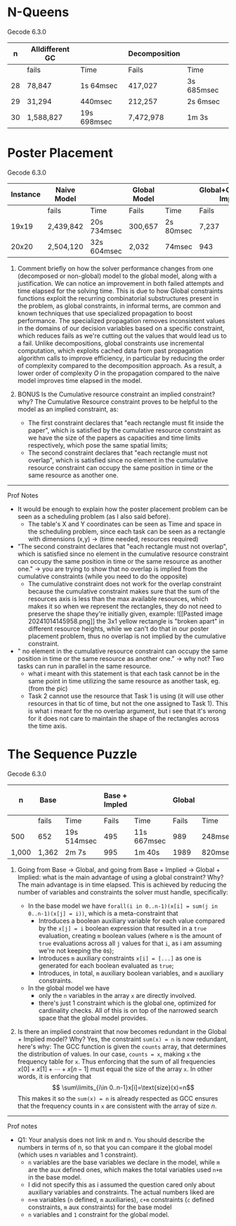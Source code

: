 # N-Queens
Gecode 6.3.0



| n   | Alldifferent GC |             | Decomposition |            |
| --- | --------------- | ----------- | ------------- | ---------- |
|     | fails           | Time        | Fails         | Time       |
| 28  | 78,847          | 1s 64msec   | 417,027       | 3s 685msec |
| 29  | 31,294          | 440msec     | 212,257       | 2s 6msec   |
| 30  | 1,588,827       | 19s 698msec | 7,472,978     | 1m 3s      |

# Poster Placement
Gecode 6.3.0

| Instance | Naive Model |             | Global Model |           | Global+Cumulative Implied |         |
| -------- | ----------- | ----------- | ------------ | --------- | ------------------------- | ------- |
|          | fails       | Time        | Fails        | Time      | Fails                     | Time    |
| 19x19    | 2,439,842   | 20s 734msec | 300,657      | 2s 80msec | 7,237                     | 254msec |
| 20x20    | 2,504,120   | 32s 604msec | 2,032        | 74msec    | 943                       | 195msec |

1. Comment briefly on how the solver performance changes from one (decomposed or non-global) model to the global model, along with a justification.
	We can notice an improvement in both failed attempts and time elapsed for the solving time. This is due to how Global constraints functions exploit the recurring combinatorial substructures present in the problem, as global constraints, in informal terms, are common and known techniques that use specialized propagation to boost performance.
	The specialized propagation removes inconsistent values in the domains of our decision variables based on a specific constraint, which reduces fails as we're cutting out the values that would lead us to a fail.
	Unlike decompositions,  global constraints use incremental computation, which exploits cached data from past propagation algorithm calls to improve efficiency, in particular by reducing the order of complexity compared to the decomposition approach.
	As a result, a lower order of complexity $O$ in the propagation compared to the naive model improves time elapsed in the model.
	
2. BONUS Is the Cumulative resource constraint an implied constraint? why?
	The Cumulative Resource constraint proves to be helpful to the model as an implied constraint, as:
	- The first constraint declares that "each rectangle must fit inside the paper", which is satisfied by the cumulative resource constraint as we have the size of the papers as capacities and time limits respectively, which pose the same spatial limits;
	- The second constraint declares that "each rectangle must not overlap", which is satisfied since no element in the cumulative resource constraint can occupy the same position in time or the same resource as another one.


---
Prof Notes
- It would be enough to explain how the poster placement problem can be seen as a scheduling problem (as I also said before). 
	- The table's X and Y coordinates can be seen as Time and space in the scheduling problem, since each task can be seen as a rectangle with dimensions (x,y) -> (time needed, resources required)
- "The second constraint declares that "each rectangle must not overlap", which is satisfied since no element in the cumulative resource constraint can occupy the same position in time or the same resource as another one." -> you are trying to show that no overlap is implied from the cumulative constraints (while you need to do the opposite)
	- The cumulative constraint does not work for the overlap constraint because the cumulative constraint makes sure that the sum of the resources axis is less than the max available resources, which makes it so when we represent the rectangles, they do not need to preserve the shape they're initially given, example:
	![[Pasted image 20241014145958.png]]
	the 3x1 yellow rectangle is "broken apart" in different resource heights, while we can't do that in our poster placement problem, thus no overlap is not implied by the cumulative constraint.
- " no element in the cumulative resource constraint can occupy the same position in time or the same resource as another one." -> why not? Two tasks can run in parallel in the same resource.
	- what i meant with this statement is that each task cannot be in the same point in time utilizing the same resource as another task, eg. (from the pic)
	- Task 2 cannot use the resource that Task 1 is using (it will use other resources in that tic of time, but not the one assigned to Task 1). This is what i meant for the no overlap argument, but i see that it's wrong for it does not care to maintain the shape of the rectangles across the time axis.


# The Sequence Puzzle
Gecode 6.3.0

| n     | Base  |             | Base + Impled |             | Global |         | Global + Implied |         |
| ----- | ----- | ----------- | ------------- | ----------- | ------ | ------- | ---------------- | ------- |
|       | fails | Time        | Fails         | Time        | Fails  | Time    | Fails            | Time    |
| 500   | 652   | 19s 514msec | 495           | 11s 667msec | 989    | 248msec | 493              | 147msec |
| 1,000 | 1,362 | 2m 7s       | 995           | 1m 40s      | 1989   | 820msec | 993              | 362msec |

1. Going from Base → Global, and going from Base + Implied → Global + Implied: what is the main advantage of using a global constraint? Why?
	The main advantage is in time elapsed. This is achieved by reducing the number of variables and constraints the solver must handle, specifically:
	- In the base model we have `forall(i in 0..n-1)(x[i] = sum(j in 0..n-1)(x[j] = i))`, which is a meta-constraint that
		- Introduces a boolean auxiliary variable for each  value compared by the `x[j] = i` boolean expression that resulted in a `true` evaluation, creating `m` boolean values (where `m` is the amount of `true` evaluations across all `j` values for that `i`, as i am assuming we're not keeping the `0`s);
		- Introduces `m` auxiliary constraints `x[i] = [...]` as one is generated for each boolean evaluated as `true`;
		- Introduces, in total, `m` auxiliary boolean variables, and `m` auxiliary constraints.
	- In the global model we have
		- only the `n` variables in the array `x` are directly involved.
		- there's just 1 constraint which is the global one, optimized for cardinality checks.
	All of this is on top of the narrowed search space that the global model provides.
	
2. Is there an implied constraint that now becomes redundant in the Global + Implied model? Why?
	Yes, the constraint `sum(x) = n` is now redundant, here's why:
	The GCC function is given the `counts` array, that determines the distribution of values.
	In our case, `counts = x`, making `x` the frequency table for `x`.
	Thus enforcing that the sum of all frequencies $x[0]+x[1]+⋯+x[n−1]$ must equal the size of the array `x`.
	In other words, it is enforcing that 
	$$ \sum\limits_{i\in 0..n-1}x[i]=\text{size}(x)=n$$
	This makes it so the `sum(x) = n` is already respected as GCC ensures that the frequency counts in `x` are consistent with the array of size $n$.

---
Prof notes
- Q1: Your analysis does not link m and n. You should describe the numbers in terms of n, so that you can compare it the global model (which uses n variables and 1 constraint).
	- `n` variables are the base variables we declare in the model, while `m` are the aux defined ones, which makes the total variables used `n+m` in the base model.
	- I did not specify this as i assumed the question cared only about auxiliary variables and constraints. The actual numbers liked are
	- `n+m` variables (`n` defined, `m` auxiliaries), `c+m` constraints (`c` defined constraints, `m` aux constraints) for the base model
	- `n` variables and `1` constraint for the global model.